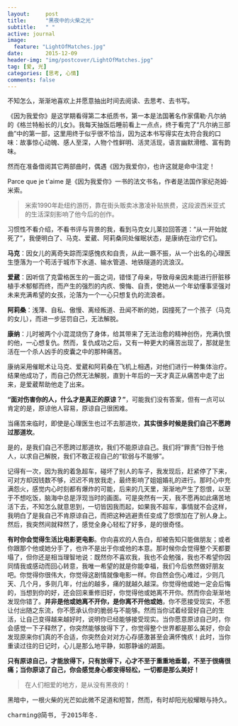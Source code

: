 ```yaml
---
layout:     post
title:      "黑夜中的火柴之光"
subtitle:   " "
active: journal
image:
  feature: "LightOfMatches.jpg"
date:       2015-12-09
header-img: "img/postcover/LightOfMatches.jpg"
tag: [爱, 光]
categories: [思考, 心情]
comments: false
---
```


不知怎么，渐渐地喜欢上并愿意抽出时间去阅读、去思考、去书写。

《因为我爱你》是这学期看得第二本纸质书，第一本是法国著名作家儒勒·凡尔纳的《格兰特船长的儿女》。我每天抽饭后睡前看上一点点，终于看完了“凡尔纳三部曲”中的第一部，这里用终于似乎很不恰当，因为这本书写得实在太符合我的口味：故事惊心动魄、感人至深，人物个性鲜明、活灵活现，语言幽默滑稽、富有韵味。

然而在准备借阅其它两部曲时，偶遇《因为我爱你》，也许这就是命中注定！

Parce que je t'aime 是《因为我爱你》一书的法文书名，作者是法国作家纪尧姆·米索。

>米索1990年赴纽约游历，靠在街头贩卖冰激凌补贴旅费，这段波西米亚式的生活深刻影响了他今后的创作。


习惯性不看介绍，不看书评与背景的我，看到马克女儿莱拉回答道：“从一开始就死了”，我便明白了、马克、爱葳、阿莉桑同处催眠状态，是康纳在治疗它们。

**马克**：因女儿的离奇失踪而深感愧疚和自责，从此一蹶不振，从一个出名的心理医生堕落为一个苟活于城市下水道、输水管道、地铁隧道的流浪汉。

**爱葳**：因听信了克雷格医生的一面之词，错怪了母亲，导致母亲因未能进行肝脏移植手术郁郁而终，而产生的强烈的内疚、懊悔、自责，使她从一个年幼懂事坚强对未来充满希望的女孩，沦落为一个一心只想复仇的流浪者。

**阿莉桑**：浅薄、自私、傲慢、离经叛道、丑闻不断的她，因撞死了一个孩子（马克的女儿），而进一步惩罚自己，无法解脱。

**康纳**：儿时被两个小混混烧伤了身体，给其带来了无法治愈的精神创伤，充满仇恨的他，一心想复仇。然而，复仇成功之后，又有一种更大的痛苦出现了，那就是生活在一个杀人凶手的皮囊之中的那种痛苦。

康纳采用催眠术让马克、爱葳和阿莉桑在飞机上相遇，对他们进行一种集体治疗。结果他成功了，而自己仍然无法解脱，直到十年后的一天才真正从痛苦中走了出来，是爱葳帮助他走了出来。

**“面对伤害你的人，什么才是真正的原谅？”**，可能我们没有答案，但有一点可以肯定的是，原谅他人容易，原谅自己很困难。

当痛苦来临时，即使是心理医生也过不去那道坎，**其实很多时候是我们自己不愿跨过那道坎**。

是的，是我们自己不愿跨过那道坎，我们不能原谅自己。我们将“罪责”归咎于他人，以求自己解脱，我们不敢正视自己的“软弱与不能够”。

记得有一次，因为我的着急超车，碰坏了别人的车子，我发现后，赶紧停了下来，可对方却因钱数不够，迟迟不肯放我走，最终影响了姐姐婚礼的进行。那时心中充满怨火，感觉内心时刻都有爆炸的可能，后来的几天里，渐渐地产生了怨恨，以至于不想吃饭，脑海中总是浮现当时的画面。可是突然有一天，我不愿再如此痛苦地活下去，不知怎么就意思到，一切皆因我而起，如果我不超车，事情就不会这样，我明白了是我自己不肯原谅自己，而把这种逃避责任变成了怨恨加在了别人身上。然后，我突然间就释然了，感觉全身心轻松了好多，是的很奇怪。

**有时你会觉得生活比电影更电影**。你向喜欢的人告白，却被告知只能做朋友；或者你跟那个他或她分手了，也许不是出于你或他的本意。那时候你会觉得整个天都要塌了，但你还是相当理智地说：既然你不喜欢我，我也不会勉强，我也不希望你因同情我或感动而回心转意，我唯一希望的就是你能幸福，我们今后依然做好朋友吧。你觉得你很伟大，你觉得这剧情就像电影一样。你自然会伤心难过，少则几天、几个月，多则几年，付出的越多，痛的就越久越深。你觉得他或她一定会后悔的，当想到你的好，还会回来重修旧好，你觉得他或她离不开你。然而你会渐渐地发现你错了。**并非是他或她离不开你，是你离不开他或她**，你不愿接受现实，不愿让付出随之东流，你不愿承认你的脆弱与不能够。然而当你试着经营好自己的生活，让自己变得越来越好时，说明你已经能够接受现实。当你愿意原谅自己时，你会感觉一下子释然了，你突然能够放得下了，你觉得整个世界都是那么美好，你会发现原来你们真的不合适，你突然会对对方心存感激甚至会满怀愧疚！此时，当你重读过往的日记时，心儿是那么地平静，如那静谧的湖面。

**只有原谅自己，才能放得下，只有放得下，心才不至于重重地垂着，不至于很痛很痛；当你原谅了自己，你会感觉身心都变得轻松，一切都是那么美好！**

>在人们相爱的地方，是从没有黑夜的！


黑暗中，一根火柴的光芒如此微不足道和短暂，然而，有时却阳光般耀眼与持久。


 <kbd>charming@简书, 于2015年冬.</kbd>

